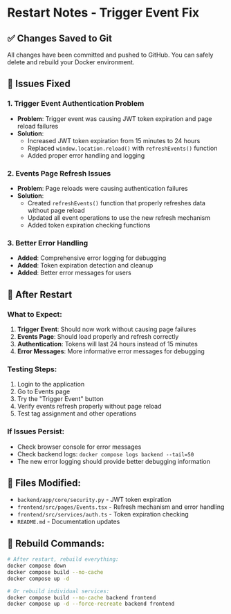 # Restart Notes - Trigger Event Fix

## ✅ **Changes Saved to Git**

All changes have been committed and pushed to GitHub. You can safely delete and rebuild your Docker environment.

## 🔧 **Issues Fixed**

### **1. Trigger Event Authentication Problem**
- **Problem**: Trigger event was causing JWT token expiration and page reload failures
- **Solution**: 
  - Increased JWT token expiration from 15 minutes to 24 hours
  - Replaced `window.location.reload()` with `refreshEvents()` function
  - Added proper error handling and logging

### **2. Events Page Refresh Issues**
- **Problem**: Page reloads were causing authentication failures
- **Solution**: 
  - Created `refreshEvents()` function that properly refreshes data without page reload
  - Updated all event operations to use the new refresh mechanism
  - Added token expiration checking functions

### **3. Better Error Handling**
- **Added**: Comprehensive error logging for debugging
- **Added**: Token expiration detection and cleanup
- **Added**: Better error messages for users

## 🚀 **After Restart**

### **What to Expect:**
1. **Trigger Event**: Should now work without causing page failures
2. **Events Page**: Should load properly and refresh correctly
3. **Authentication**: Tokens will last 24 hours instead of 15 minutes
4. **Error Messages**: More informative error messages for debugging

### **Testing Steps:**
1. Login to the application
2. Go to Events page
3. Try the "Trigger Event" button
4. Verify events refresh properly without page reload
5. Test tag assignment and other operations

### **If Issues Persist:**
- Check browser console for error messages
- Check backend logs: `docker compose logs backend --tail=50`
- The new error logging should provide better debugging information

## 📝 **Files Modified:**
- `backend/app/core/security.py` - JWT token expiration
- `frontend/src/pages/Events.tsx` - Refresh mechanism and error handling
- `frontend/src/services/auth.ts` - Token expiration checking
- `README.md` - Documentation updates

## 🔄 **Rebuild Commands:**
```bash
# After restart, rebuild everything:
docker compose down
docker compose build --no-cache
docker compose up -d

# Or rebuild individual services:
docker compose build --no-cache backend frontend
docker compose up -d --force-recreate backend frontend
``` 